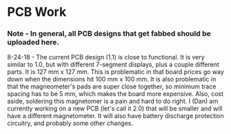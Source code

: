 # PCB Work

### Note - In general, all PCB designs that get fabbed should be uploaded here. 

8-24-18 - 
The current PCB design (1.1) is close to functional. It is very similar to 1.0, but with different 7-segment displays, plus a couple different parts. It is 127 mm x 127 mm. This is problematic in that board prices go way down when the dimensions hit 100 mm x 100 mm. It is also problematic in that the magneometer's pads are super close together, so minimum trace spacing has to be 5 mm, which makes the board more expensive. Also, cost aside, soldering this magnetomer is a pain and hard to do right. I (Dan) am currently working on a new PCB (let's call it 2.0) that will be smaller and will have a different magnetometer. It will also have battery discharge protection circuitry, and probably some other changes.   
